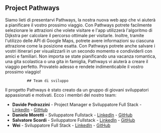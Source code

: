    ## Project Pathways
Siamo lieti di presentarvi Pathways, la nostra nuova web
							app che vi aiuterà a pianificare il vostro prossimo viaggio. Con
							Pathways potrete facilmente selezionare le attrazioni che volete
							visitare e l'app utilizzerà l'algoritmo di Dijkstra per calcolare
							il percorso ottimale per visitarle. Inoltre, tramite l'utilizzo
							delle API di Google Maps, potrete avere informazioni su ciascuna
							attrazione come la posizione esatta. Con Pathways potrete anche
							salvare i vostri itinerari per visualizzarli in un secondo
							momento e condividerli con amici e familiari. Non importa se
							state pianificando una vacanza romantica, una gita scolastica o
							una gita in famiglia, Pathways vi aiuterà a creare il viaggio
							perfetto. Provatelo adesso e rendete indimenticabile il vostro
							prossimo viaggio!
              
              
              
              ## Team di sviluppo

Il progetto Pathways è stato creato da un gruppo di giovani sviluppatori appassionati e motivati. Ecco i membri del nostro team:

* **Davide Pedrazzini** - Project Manager e Sviluppatore Full Stack - [LinkedIn](https://www.linkedin.com/in/davide-pedrazzini-b3232b249/) - [GitHub](https://github.com/Davide453)
* **Daniele Moretti** - Sviluppatore Fullstack - [LinkedIn](https://www.linkedin.com/in/danielemoretti-/) - [GitHub](https://github.com/DanieleMRTT)
* **Salvatore Scordi** - Sviluppatore Fullstack  - [LinkedIn](https://www.linkedin.com/in/salvatore-scordi-b56481258/) - [GitHub](https://github.com/Salvatoree12)
* **Wei** - Sviluppatore Full Stack - [LinkedIn](https://www.linkedin.com/in/wei-jin-a32b48209/) - [GitHub](https://github.com/Jinkii)
